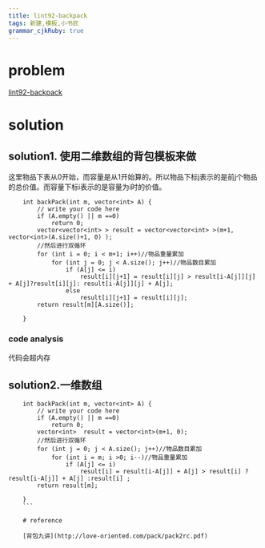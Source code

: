 ```yaml
---
title: lint92-backpack
tags: 新建,模板,小书匠
grammar_cjkRuby: true
---
```



# problem

[lint92-backpack](http://www.lintcode.com/en/problem/backpack/)
# solution
## solution1. 使用二维数组的背包模板来做
这里物品下表从0开始，而容量是从1开始算的。所以物品下标j表示的是前j个物品的总价值。而容量下标i表示的是容量为i时的价值。
```
    int backPack(int m, vector<int> A) {
        // write your code here
        if (A.empty() || m ==0)
            return 0;
        vector<vector<int> > result = vector<vector<int> >(m+1, vector<int>(A.size()+1, 0) );
        //然后进行双循环
        for (int i = 0; i < m+1; i++)//物品重量累加
            for (int j = 0; j < A.size(); j++)//物品数目累加
                if (A[j] <= i)
                    result[i][j+1] = result[i][j] > result[i-A[j]][j] + A[j]?result[i][j]: result[i-A[j]][j] + A[j];
                else
                    result[i][j+1] = result[i][j];
        return result[m][A.size()];
        
    }
```

### code analysis
代码会超内存

## solution2.一维数组
```
    int backPack(int m, vector<int> A) {
        // write your code here
        if (A.empty() || m ==0)
            return 0;
        vector<int>  result = vector<int>(m+1, 0);
        //然后进行双循环
        for (int j = 0; j < A.size(); j++)//物品数目累加
            for (int i = m; i >0; i--)//物品重量累加
                if (A[j] <= i)
                    result[i] = result[i-A[j]] + A[j] > result[i] ?  result[i-A[j]] + A[j] :result[i] ;
        return result[m];
        
    }
	```
	
	# reference
	
	[背包九讲](http://love-oriented.com/pack/pack2rc.pdf)
	
